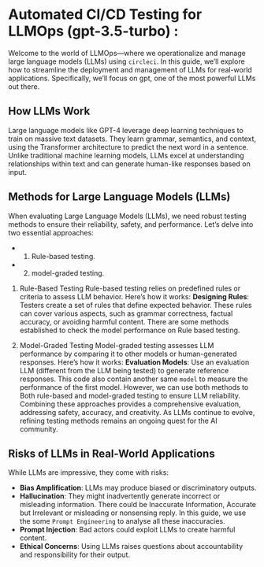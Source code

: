 # Automated CI/CD Testing for LLMOps (gpt-3.5-turbo) : 

Welcome to the world of LLMOps—where we operationalize and manage large language models (LLMs) using `circleci`. In this guide, we’ll explore how to streamline the deployment and management of LLMs for real-world applications. Specifically, we’ll focus on gpt, one of the most powerful LLMs out there.

## How LLMs Work
Large language models like GPT-4 leverage deep learning techniques to train on massive text datasets. They learn grammar, semantics, and context, using the Transformer architecture to predict the next word in a sentence. Unlike traditional machine learning models, LLMs excel at understanding relationships within text and can generate human-like responses based on input.

## Methods for Large Language Models (LLMs)
When evaluating Large Language Models (LLMs), we need robust testing methods to ensure their reliability, safety, and performance. Let’s delve into two essential approaches:
- 1. Rule-based testing.
- 2. model-graded testing.

1. Rule-Based Testing
Rule-based testing relies on predefined rules or criteria to assess LLM behavior. Here’s how it works:
**Designing Rules**: Testers create a set of rules that define expected behavior. These rules can cover various aspects, such as grammar correctness, factual accuracy, or avoiding harmful content.  There are some methods established to check the model performance on Rule based testing.

2. Model-Graded Testing
Model-graded testing assesses LLM performance by comparing it to other models or human-generated responses. Here’s how it works:
**Evaluation Models**: Use an evaluation LLM (different from the LLM being tested) to generate reference responses. This code also contain another same `model` to measure the performance of the first model.
However, we can use both methods to Both rule-based and model-graded testing to ensure LLM reliability. Combining these approaches provides a comprehensive evaluation, addressing safety, accuracy, and creativity. As LLMs continue to evolve, refining testing methods remains an ongoing quest for the AI community.

## Risks of LLMs in Real-World Applications
While LLMs are impressive, they come with risks:
- **Bias Amplification**: LLMs may produce biased or discriminatory outputs.
- **Hallucination**: They might inadvertently generate incorrect or misleading information. There could be Inaccurate Information, Accurate but Irrelevant or misleading or nonsensing reply. In this guide, we use the some `Prompt Engineering` to analyse all these inaccuracies.
- **Prompt Injection**: Bad actors could exploit LLMs to create harmful content.
- **Ethical Concerns**: Using LLMs raises questions about accountability and responsibility for their output.

